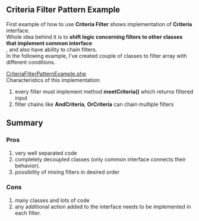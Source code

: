 ## Criteria Filter Pattern Example
First example of how to use **Criteria Filter** shows implementation of **Criteria** interface. <br />
Whole idea behind it is to **shift logic concerning filters to other classes that implement common interface** <br />,
and also have ability to chain filters. <br />
In the following example, I've created couple of classes to filter array with different conditions.<br />

[CriteriaFilterPatternExample.php](CriteriaFilterPatternExample.php)<br />
Characteristics of this implementation:
 1. every filter must implement method **meetCriteria()** which returns filtered input
 2. filter chains like **AndCriteria**, **OrCriteria** can chain multiple filters

## Summary
### Pros
 1. very well separated code
 2. completely decoupled classes (only common interface connects their behavior).
 3. possibility of mixing filters in desired order

### Cons
 1. many classes and lots of code
 2. any additional action added to the interface needs to be implemented in each filter.
